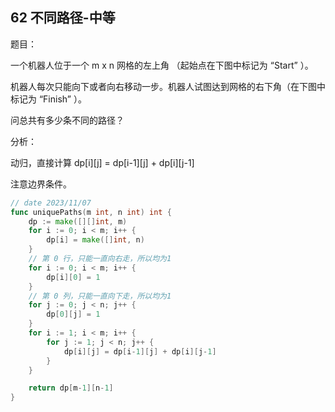 ## 62 不同路径-中等

题目：

一个机器人位于一个 m x n 网格的左上角 （起始点在下图中标记为 “Start” ）。

机器人每次只能向下或者向右移动一步。机器人试图达到网格的右下角（在下图中标记为 “Finish” ）。

问总共有多少条不同的路径？



分析：

动归，直接计算 dp[i][j] = dp[i-1][j] + dp[i][j-1]

注意边界条件。


```go
// date 2023/11/07
func uniquePaths(m int, n int) int {
    dp := make([][]int, m)
    for i := 0; i < m; i++ {
        dp[i] = make([]int, n)
    }
	// 第 0 行，只能一直向右走，所以均为1
    for i := 0; i < m; i++ {
        dp[i][0] = 1
    }
	// 第 0 列，只能一直向下走，所以均为1
    for j := 0; j < n; j++ {
        dp[0][j] = 1
    }
    for i := 1; i < m; i++ {
        for j := 1; j < n; j++ {
            dp[i][j] = dp[i-1][j] + dp[i][j-1]
        }
    }

    return dp[m-1][n-1]
}
```
